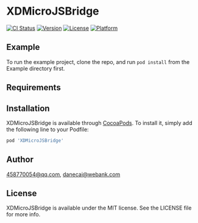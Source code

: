 # XDMicroJSBridge

[![CI Status](http://img.shields.io/travis/458770054@qq.com/XDMicroJSBridge.svg?style=flat)](https://travis-ci.org/458770054@qq.com/XDMicroJSBridge)
[![Version](https://img.shields.io/cocoapods/v/XDMicroJSBridge.svg?style=flat)](http://cocoapods.org/pods/XDMicroJSBridge)
[![License](https://img.shields.io/cocoapods/l/XDMicroJSBridge.svg?style=flat)](http://cocoapods.org/pods/XDMicroJSBridge)
[![Platform](https://img.shields.io/cocoapods/p/XDMicroJSBridge.svg?style=flat)](http://cocoapods.org/pods/XDMicroJSBridge)

## Example

To run the example project, clone the repo, and run `pod install` from the Example directory first.

## Requirements

## Installation

XDMicroJSBridge is available through [CocoaPods](http://cocoapods.org). To install
it, simply add the following line to your Podfile:

```ruby
pod 'XDMicroJSBridge'
```

## Author

458770054@qq.com, danecai@webank.com

## License

XDMicroJSBridge is available under the MIT license. See the LICENSE file for more info.
